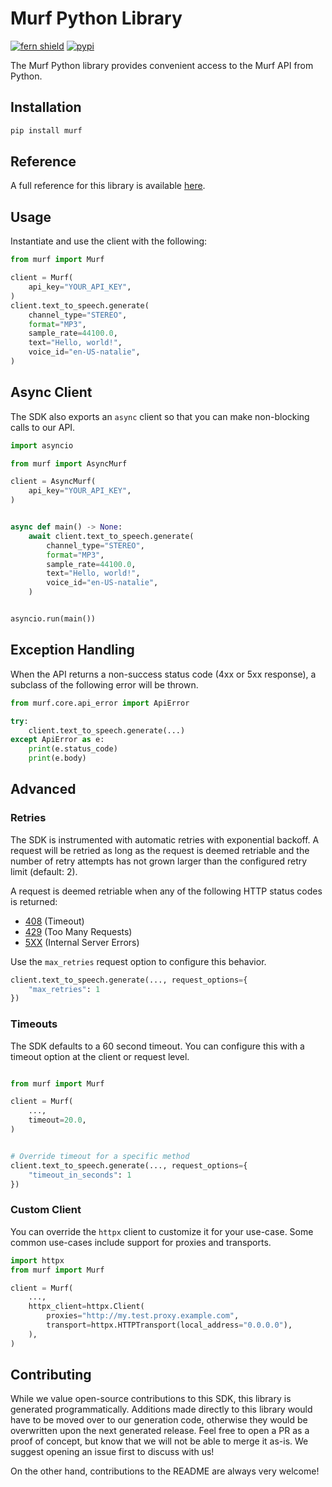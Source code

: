 # Murf Python Library

[![fern shield](https://img.shields.io/badge/%F0%9F%8C%BF-Built%20with%20Fern-brightgreen)](https://buildwithfern.com?utm_source=github&utm_medium=github&utm_campaign=readme&utm_source=https%3A%2F%2Fgithub.com%2Fmurf-ai%2Fmurf-python-sdk)
[![pypi](https://img.shields.io/pypi/v/murf)](https://pypi.python.org/pypi/murf)

The Murf Python library provides convenient access to the Murf API from Python.

## Installation

```sh
pip install murf
```

## Reference

A full reference for this library is available [here](./reference.md).

## Usage

Instantiate and use the client with the following:

```python
from murf import Murf

client = Murf(
    api_key="YOUR_API_KEY",
)
client.text_to_speech.generate(
    channel_type="STEREO",
    format="MP3",
    sample_rate=44100.0,
    text="Hello, world!",
    voice_id="en-US-natalie",
)
```

## Async Client

The SDK also exports an `async` client so that you can make non-blocking calls to our API.

```python
import asyncio

from murf import AsyncMurf

client = AsyncMurf(
    api_key="YOUR_API_KEY",
)


async def main() -> None:
    await client.text_to_speech.generate(
        channel_type="STEREO",
        format="MP3",
        sample_rate=44100.0,
        text="Hello, world!",
        voice_id="en-US-natalie",
    )


asyncio.run(main())
```

## Exception Handling

When the API returns a non-success status code (4xx or 5xx response), a subclass of the following error
will be thrown.

```python
from murf.core.api_error import ApiError

try:
    client.text_to_speech.generate(...)
except ApiError as e:
    print(e.status_code)
    print(e.body)
```

## Advanced

### Retries

The SDK is instrumented with automatic retries with exponential backoff. A request will be retried as long
as the request is deemed retriable and the number of retry attempts has not grown larger than the configured
retry limit (default: 2).

A request is deemed retriable when any of the following HTTP status codes is returned:

- [408](https://developer.mozilla.org/en-US/docs/Web/HTTP/Status/408) (Timeout)
- [429](https://developer.mozilla.org/en-US/docs/Web/HTTP/Status/429) (Too Many Requests)
- [5XX](https://developer.mozilla.org/en-US/docs/Web/HTTP/Status/500) (Internal Server Errors)

Use the `max_retries` request option to configure this behavior.

```python
client.text_to_speech.generate(..., request_options={
    "max_retries": 1
})
```

### Timeouts

The SDK defaults to a 60 second timeout. You can configure this with a timeout option at the client or request level.

```python

from murf import Murf

client = Murf(
    ...,
    timeout=20.0,
)


# Override timeout for a specific method
client.text_to_speech.generate(..., request_options={
    "timeout_in_seconds": 1
})
```

### Custom Client

You can override the `httpx` client to customize it for your use-case. Some common use-cases include support for proxies
and transports.
```python
import httpx
from murf import Murf

client = Murf(
    ...,
    httpx_client=httpx.Client(
        proxies="http://my.test.proxy.example.com",
        transport=httpx.HTTPTransport(local_address="0.0.0.0"),
    ),
)
```

## Contributing

While we value open-source contributions to this SDK, this library is generated programmatically.
Additions made directly to this library would have to be moved over to our generation code,
otherwise they would be overwritten upon the next generated release. Feel free to open a PR as
a proof of concept, but know that we will not be able to merge it as-is. We suggest opening
an issue first to discuss with us!

On the other hand, contributions to the README are always very welcome!
